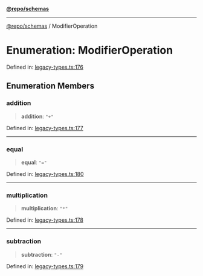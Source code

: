 [**@repo/schemas**](../README.md)

***

[@repo/schemas](../README.md) / ModifierOperation

# Enumeration: ModifierOperation

Defined in: [legacy-types.ts:176](https://github.com/alexqguo/drinking-board-game-v3/blob/c6c8efecde293dcd45795192eba80a63357ff3d6/packages/schemas/src/legacy-types.ts#L176)

## Enumeration Members

### addition

> **addition**: `"+"`

Defined in: [legacy-types.ts:177](https://github.com/alexqguo/drinking-board-game-v3/blob/c6c8efecde293dcd45795192eba80a63357ff3d6/packages/schemas/src/legacy-types.ts#L177)

***

### equal

> **equal**: `"="`

Defined in: [legacy-types.ts:180](https://github.com/alexqguo/drinking-board-game-v3/blob/c6c8efecde293dcd45795192eba80a63357ff3d6/packages/schemas/src/legacy-types.ts#L180)

***

### multiplication

> **multiplication**: `"*"`

Defined in: [legacy-types.ts:178](https://github.com/alexqguo/drinking-board-game-v3/blob/c6c8efecde293dcd45795192eba80a63357ff3d6/packages/schemas/src/legacy-types.ts#L178)

***

### subtraction

> **subtraction**: `"-"`

Defined in: [legacy-types.ts:179](https://github.com/alexqguo/drinking-board-game-v3/blob/c6c8efecde293dcd45795192eba80a63357ff3d6/packages/schemas/src/legacy-types.ts#L179)
